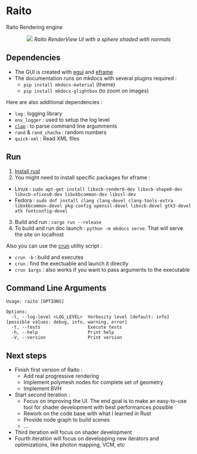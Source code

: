 # Raito
Raito Rendering engine

<p align="center">
  <img src="./docs/source/videos/pres-1.gif" />
  <i>Raito RenderView UI with a sphere shaded with normals</i>
</p>


## Dependencies

- The GUI is created with [egui](https://github.com/emilk/egui) and [eframe](https://github.com/emilk/egui/tree/master/crates/eframe)
- The documentation runs on mkdocs with several plugins required :
  - `pip install mkdocs-material` (theme)
  - `pip install mkdocs-glightbox` (to zoom on images)

Here are also additional dependencies :
- `log` : logging library
- `env_logger` : used to setup the log level
- [`clap`](https://github.com/clap-rs/clap) : to parse command line argumments
- `rand` & `rand_chacha` : random numbers
- `quick-xml` : Read XML files

## Run

1. [Install rust](https://www.rust-lang.org/tools/install)
2. You might need to install specific packages for eframe :
  - Linux : `sudo apt-get install libxcb-render0-dev libxcb-shape0-dev libxcb-xfixes0-dev libxkbcommon-dev libssl-dev`
  - Fedora : `sudo dnf install clang clang-devel clang-tools-extra libxkbcommon-devel pkg-config openssl-devel libxcb-devel gtk3-devel atk fontconfig-devel`
3. Build and run : `cargo run --release`
4. To build and run doc launch : `python -m mkdocs serve`. That will serve the site on localhost

Also you can use the [crun](./scripts/crun.sh) utility script :
- `crun -b` : build and executes
- `crun` : find the exectuable and launch it directly
- `crun $args` : also works if you want to pass arguments to the executable

## Command Line Arguments
```
Usage: raito [OPTIONS]

Options:
  -l, --log-level <LOG_LEVEL>  Verbosity level [default: info] [possible values: debug, info, warning, error]
  -t, --tests                  Execute tests
  -h, --help                   Print help
  -V, --version                Print version
```

## Next steps
- Finish first version of Raito :
  - Add real progressive rendering
  - Implement polymesh nodes for complete set of geometry
  - Implement BVH
- Start second iteration :
  - Focus on improving the UI. The end goal is to make an easy-to-use tool for shader development with best performances possible
  - Rework on the code base with what I learned in Rust
  - Provide node graph to build scenes
  - ...
- Third iteration will focus on shader development
- Fourth iteration will focus on developping new iterators and optimizations, like photon mapping, VCM, etc
